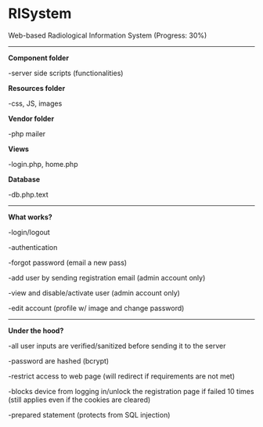 # RISystem
Web-based Radiological Information System (Progress: 30%)

--------------------------------------------------
**Component folder**

-server side scripts (functionalities)

**Resources folder**

-css, JS, images


**Vendor folder**

-php mailer

**Views**

-login.php, home.php

**Database**

-db.php.text

--------------------------------------------------
**What works?**

-login/logout

-authentication

-forgot password (email a new pass)

-add user by sending registration email (admin account only)

-view and disable/activate user (admin account only)

-edit account (profile w/ image and change password)


--------------------------------------------------
**Under the hood?**

-all user inputs are verified/sanitized before sending it to the server

-password are hashed (bcrypt)

-restrict access to web page (will redirect if requirements are not met)

-blocks device from logging in/unlock the registration page if failed 10 times (still applies even if the cookies are cleared)

-prepared statement (protects from SQL injection)
